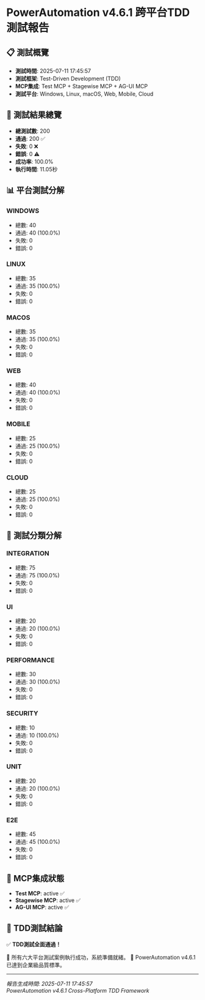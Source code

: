 
# PowerAutomation v4.6.1 跨平台TDD測試報告

## 📋 測試概覽
- **測試時間**: 2025-07-11 17:45:57
- **測試框架**: Test-Driven Development (TDD)
- **MCP集成**: Test MCP + Stagewise MCP + AG-UI MCP
- **測試平台**: Windows, Linux, macOS, Web, Mobile, Cloud

## 🎯 測試結果總覽
- **總測試數**: 200
- **通過**: 200 ✅
- **失敗**: 0 ❌
- **錯誤**: 0 ⚠️
- **成功率**: 100.0%
- **執行時間**: 11.05秒

## 📊 平台測試分解

### WINDOWS
- 總數: 40
- 通過: 40 (100.0%)
- 失敗: 0
- 錯誤: 0

### LINUX
- 總數: 35
- 通過: 35 (100.0%)
- 失敗: 0
- 錯誤: 0

### MACOS
- 總數: 35
- 通過: 35 (100.0%)
- 失敗: 0
- 錯誤: 0

### WEB
- 總數: 40
- 通過: 40 (100.0%)
- 失敗: 0
- 錯誤: 0

### MOBILE
- 總數: 25
- 通過: 25 (100.0%)
- 失敗: 0
- 錯誤: 0

### CLOUD
- 總數: 25
- 通過: 25 (100.0%)
- 失敗: 0
- 錯誤: 0

## 🔧 測試分類分解

### INTEGRATION
- 總數: 75
- 通過: 75 (100.0%)
- 失敗: 0
- 錯誤: 0

### UI
- 總數: 20
- 通過: 20 (100.0%)
- 失敗: 0
- 錯誤: 0

### PERFORMANCE
- 總數: 30
- 通過: 30 (100.0%)
- 失敗: 0
- 錯誤: 0

### SECURITY
- 總數: 10
- 通過: 10 (100.0%)
- 失敗: 0
- 錯誤: 0

### UNIT
- 總數: 20
- 通過: 20 (100.0%)
- 失敗: 0
- 錯誤: 0

### E2E
- 總數: 45
- 通過: 45 (100.0%)
- 失敗: 0
- 錯誤: 0

## 🧩 MCP集成狀態
- **Test MCP**: active ✅
- **Stagewise MCP**: active ✅
- **AG-UI MCP**: active ✅

## 🎉 TDD測試結論

✅ **TDD測試全面通過！**

🎯 所有六大平台測試案例執行成功，系統準備就緒。
🚀 PowerAutomation v4.6.1已達到企業級品質標準。

---
*報告生成時間: 2025-07-11 17:45:57*  
*PowerAutomation v4.6.1 Cross-Platform TDD Framework*
